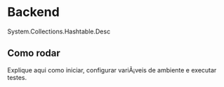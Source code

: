 ﻿# Backend

System.Collections.Hashtable.Desc

## Como rodar

Explique aqui como iniciar, configurar variÃ¡veis de ambiente e executar testes.

